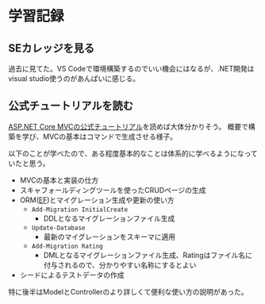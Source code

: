 # 学習記録

## SEカレッジを見る

過去に見てた。VS Codeで環境構築するのでいい機会にはなるが、.NET開発はvisual studio使うのがあんぱいに感じる。

## 公式チュートリアルを読む

[ASP.NET Core MVCの公式チュートリアル](https://learn.microsoft.com/ja-jp/aspnet/core/tutorials/first-mvc-app/start-mvc?view=aspnetcore-9.0&tabs=visual-studio)を読めば大体分かりそう。
概要で構築を学び、MVCの基本はコマンドで生成させる様子。

以下のことが学べたので、ある程度基本的なことは体系的に学べるようになっていたと思う。

* MVCの基本と実装の仕方
* スキャフォールディングツールを使ったCRUDページの生成
* ORM([EF](https://learn.microsoft.com/ja-jp/ef/core/modeling/entity-properties?tabs=data-annotations%2Cwith-nrt))とマイグレーション生成や更新の使い方
	* `Add-Migration InitialCreate`
		* DDLとなるマイグレーションファイル生成
	* `Update-Database`
		* 最新のマイグレーションをスキーマに適用
	* `Add-Migration Rating`
		* DMLとなるマイグレーションファイル生成、Ratingはファイル名に付与されるので、分かりやすい名称にするとよい
* シードによるテストデータの作成

特に後半はModelとControllerのより詳しくて便利な使い方の説明があった。
